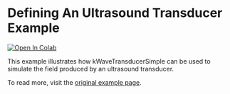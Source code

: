 # Defining An Ultrasound Transducer Example

 [![Open In Colab](https://colab.research.google.com/assets/colab-badge.svg)](https://colab.research.google.com/github/waltsims/k-wave-python/blob/HEAD/examples/us_defining_transducer/us_defining_transducer.ipynb)

This example illustrates how kWaveTransducerSimple can be used to simulate the field produced by an ultrasound transducer.


To read more, visit the [original example page](http://www.k-wave.org/documentation/example_us_defining_transducer.php).
